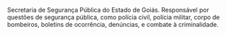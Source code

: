 Secretaria de Segurança Pública do Estado de Goiás. Responsável por questões de segurança pública, como polícia civil, polícia militar, corpo de bombeiros, boletins de ocorrência, denúncias, e combate à criminalidade.
